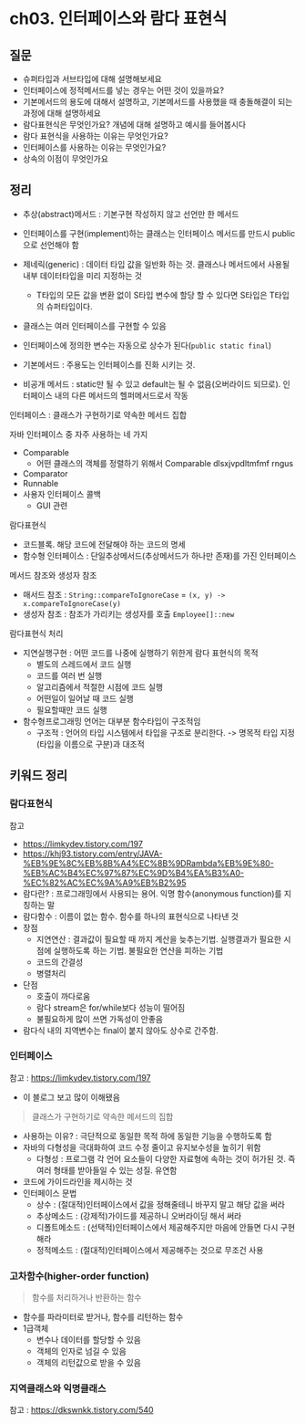 # ch03. 인터페이스와 람다 표현식

## 질문
- 슈퍼타입과 서브타입에 대해 설명해보세요
- 인터페이스에 정적메서드를 넣는 경우는 어떤 것이 있을까요?
- 기본메서드의 용도에 대해서 설명하고, 기본메서드를 사용했을 때 충돌해결이 되는 과정에 대해 설명하세요
- 람다표현식은 무엇인가요? 개념에 대해 설명하고 예시를 들어봅시다
- 람다 표현식을 사용하는 이유는 무엇인가요?
- 인터페이스를 사용하는 이유는 무엇인가요?
- 상속의 이점이 무엇인가요

## 정리
- 추상(abstract)메서드 : 기본구현 작성하지 않고 선언만 한 메서드
- 인터페이스를 구현(implement)하는 클래스는 인터페이스 메서드를 만드시 public으로 선언해야 함
- 제네릭(generic) : 데이터 타입 값을 일반화 하는 것. 클래스나 메서드에서 사용될 내부 데이터타입을 미리 지정하는 것
  - T타입의 모든 값을 변환 없이 S타입 변수에 할당 할 수 있다면 S타입은 T타입의 슈퍼타입이다.
- 클래스는 여러 인터페이스를 구현할 수 있음
- 인터페이스에 정의한 변수는 자동으로 상수가 된다(`public static final`)

- 기본메서드 : 주용도는 인터페이스를 진화 시키는 것.
- 비공개 메서드 : static만 될 수 있고 default는 될 수 없음(오버라이드 되므로). 인터페이스 내의 다른 메서드의 헬퍼메서드로서 작동


인터페이스 : 클래스가 구현하기로 약속한 메서드 집합

자바 인터페이스 중 자주 사용하는 네 가지
- Comparable
  - 어떤 클래스의 객체를 정렬하기 위해서 Comparable dlsxjvpdltmfmf rngus
- Comparator
- Runnable
- 사용자 인터페이스 콜백
  - GUI 관련

람다표현식
- 코드블록. 해당 코드에 전달해야 하는 코드의 명세
- 함수형 인터페이스 : 단일추상메서드(추상메서드가 하나만 존재)를 가진 인터페이스

메서드 참조와 생성자 참조
- 매서드 참조 :  `String::compareToIgnoreCase` = `(x, y) -> x.compareToIgnoreCase(y)`
- 생성자 참조 : 참조가 가리키는 생성자를 호출 `Employee[]::new`

람다표현식 처리
- 지연실행구현 : 어떤 코드를 나중에 실행하기 위한게 람다 표현식의 목적
  - 별도의 스레드에서 코드 실행
  - 코드를 여러 번 실행
  - 알고리즘에서 적절한 시점에 코드 실행
  - 어떤일이 일어날 때 코드 실행
  - 필요할때만 코드 실행
- 함수형프로그래밍 언어는 대부분 함수타입이 구조적임
  - 구조적 : 언어의 타입 시스템에서 타입을 구조로 분리한다. -> 명목적 타입 지정(타입을 이름으로 구분)과 대조적

## 키워드 정리
### 람다표현식
참고
- https://limkydev.tistory.com/197
- https://khj93.tistory.com/entry/JAVA-%EB%9E%8C%EB%8B%A4%EC%8B%9DRambda%EB%9E%80-%EB%AC%B4%EC%97%87%EC%9D%B4%EA%B3%A0-%EC%82%AC%EC%9A%A9%EB%B2%95
- 람다란? : 프로그래밍에서 사용되는 용어. 익명 함수(anonymous function)를 지칭하는 말
- 람다함수 : 이름이 없는 함수. 함수를 하나의 표현식으로 나타낸 것
- 장점
  - 지연연산 : 결과값이 필요할 때 까지 계산을 늦추는기법. 실행결과가 필요한 시점에 실행하도록 하는 기법. 불필요한 연산을 피하는 기법
  - 코드의 간결성
  - 병렬처리
- 단점
  - 호출이 까다로움
  - 람다 stream은 for/while보다 성능이 떨어짐
  - 불필요하게 많이 쓰면 가독성이 안좋음
- 람다식 내의 지역변수는 final이 붙지 않아도 상수로 간주함.

### 인터페이스
참고 : https://limkydev.tistory.com/197
- 이 블로그 보고 많이 이해됐음
> 클래스가 구현하기로 약속한 메서드의 집합
- 사용하는 이유? : 극단적으로 동일한 목적 하에 동일한 기능을 수행하도록 함
- 자바의 다형성을 극대화하여 코드 수정 줄이고 유지보수성을 높히기 위함
  - 다형성 : 프로그램 각 언어 요소들이 다양한 자료형에 속하는 것이 허가된 것. 즉 여러 형태를 받아들일 수 있는 성질. 유연함
- 코드에 가이드라인을 제시하는 것
- 인터페이스 문법
  - 상수 : (절대적)인터페이스에서 값을 정해줄테니 바꾸지 말고 해당 값을 써라
  - 추상메소드 : (강제적)가이드를 제공하니 오버라이딩 해서 써라
  - 디폴트메소드 : (선택적)인터페이스에서 제공해주지만 마음에 안들면 다시 구현해라
  - 정적메소드 : (절대적)인터페이스에서 제공해주는 것으로 무조건 사용

### 고차함수(higher-order function)
> 함수를 처리하거나 반환하는 함수
- 함수를 파라미터로 받거나, 함수를 리턴하는 함수
- 1급객체
  - 변수나 데이터를 할당할 수 있음
  - 객체의 인자로 넘길 수 있음
  - 객체의 리턴값으로 받을 수 있음

### 지역클래스와 익명클래스
참고 : https://dkswnkk.tistory.com/540

